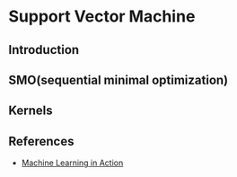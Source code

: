 # Support Vector Machine

## Introduction


## SMO(sequential minimal optimization)

## Kernels



## References
- [Machine Learning in Action](https://book.douban.com/subject/6962285/)